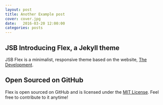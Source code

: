 ```yaml
---
layout: post
title: Another Example post
cover: cover.jpg
date:   2016-03-20 12:00:00
categories: posts
---
```


## JSB Introducing Flex, a Jekyll theme

JSB Flex is a minimalist, responsive theme based on the website, [The Development](http://thedevelopment.co).

## Open Sourced on GitHub

Flex is open sourced on GitHub and is licensed under the [MIT License](http://opensource.org/licenses/MIT). Feel free to contribute to it anytime!
